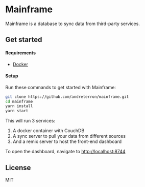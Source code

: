 # Mainframe

Mainframe is a database to sync data from third-party services.

## Get started

#### Requirements

-   [Docker](https://docs.docker.com/get-docker/)

#### Setup

Run these commands to get started with Mainframe:

```sh
git clone https://github.com/andreterron/mainframe.git
cd mainframe
yarn install
yarn start
```

This will run 3 services:

1. A docker container with CouchDB
2. A sync server to pull your data from different sources
3. And a remix server to host the front-end dashboard

To open the dashboard, navigate to <http://localhost:8744>

## License

MIT
